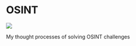 # OSINT

![](https://cdn.images.express.co.uk/img/dynamic/20/590x/secondary/Nairobi-checking-money-2387769.jpg?r=1585419188360)

My thought processes of solving OSINT challenges

